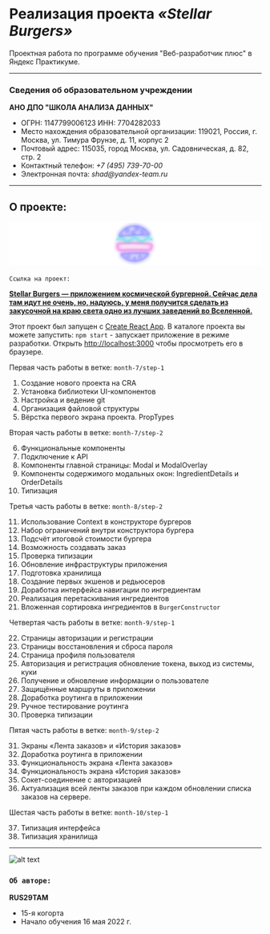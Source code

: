 # Реализация проекта **_«Stellar Burgers»_**

Проектная работа по программе обучения "Веб-разработчик плюс" в Яндекс Практикуме.

---

### Сведения об образовательном учреждении

**АНО ДПО "ШКОЛА АНАЛИЗА ДАННЫХ"**

* ОГРН: 1147799006123 ИНН: 7704282033
* Место нахождения образовательной организации: 119021, Россия, г. Москва, ул. Тимура Фрунзе, д. 11, корпус 2
* Почтовый адрес: 115035, город Москва, ул. Садовническая, д. 82, стр. 2
* Контактный телефон: _+7 (495) 739-70-00_
* Электронная почта: _shad@yandex-team.ru_

---

## О проекте:
![alt text](./src/images/icon/logo.svg)

`Ссылка на проект:`

**__[Stellar Burgers — приложением космической бургерной. Сейчас дела там идут не очень, но, надуюсь, у меня
получится сделать из закусочной на краю света одно из лучших заведений во Вселенной.](https://rus29tam.github.io/Stellar-Burgers-React/)__**

Этот проект был запущен с [Create React App](https://github.com/facebook/create-react-app).
В каталоге проекта вы можете запустить: `npm start` - запускает приложение в режиме разработки.
Открыть [http://localhost:3000](https://reactjs.org/) чтобы просмотреть его в браузере.



Первая часть работы в ветке: `month-7/step-1`


1.  Создание нового проекта на CRA
2.  Установка библиотеки UI-компонентов
3.  Настройка и ведение git
4.  Организация файловой структуры
5.  Вёрстка первого экрана проекта. PropTypes

Вторая часть работы в ветке: `month-7/step-2`

6. Функциональные компоненты
7. Подключение к API
8. Компоненты главной страницы: Modal и ModalOverlay
9. Компоненты содержимого модальных окон: IngredientDetails и OrderDetails
10. Типизация

Третья часть работы в ветке: `month-8/step-2`

11. Использование Context в конструкторе бургеров
12. Набор ограничений внутри конструктора бургера
13. Подсчёт итоговой стоимости бургера
14. Возможность создавать заказ
15. Проверка типизации
16. Обновление инфраструктуры приложения
17. Подготовка хранилища
18. Создание первых экшенов и редьюсеров
19. Доработка интерфейса навигации по ингредиентам
20. Реализация перетаскивания ингредиентов
21. Вложенная сортировка ингредиентов в `BurgerConstructor`

Четвертая часть работы в ветке: `month-9/step-1`

22. Страницы авторизации и регистрации
23. Страницы восстановления и сброса пароля
24. Страница профиля пользователя
25. Авторизация и регистрация обновление токена, выход из системы, куки
26. Получение и обновление информации о пользователе
27. Защищённые маршруты в приложении
28. Доработка роутинга в приложении
29. Ручное тестирование роутинга
30. Проверка типизации

Пятая часть работы в ветке: `month-9/step-2`

31. Экраны «Лента заказов» и «История заказов»
32. Доработка роутинга в приложении
33. Функциональность экрана «Лента заказов»
34. Функциональность экрана «История заказов»
35. Сокет-соединение с авторизацией
36. Актуализация всей ленты заказов при каждом обновлении списка заказов на сервере.


Шестая часть работы в ветке: `month-10/step-1`

37. Типизация интерфейса
38. Типизация хранилища

---
![alt text](https://yastatic.net/q/logoaas/v2/Яндекс.svg?circle=black&color=000&first=white "Logo")

### `Об авторe:`

**RUS29TAM**

* 15-я когорта
* Начало обучения 16 мая 2022 г.

